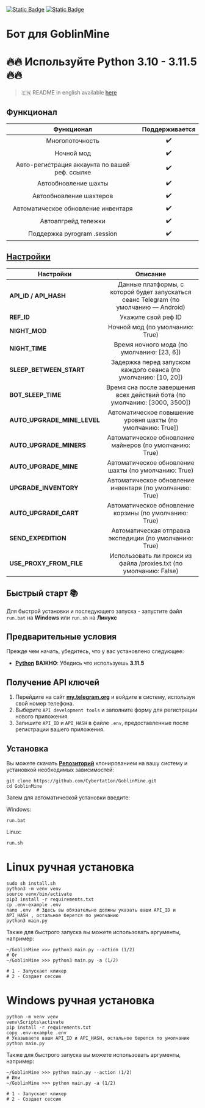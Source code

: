 [![Static Badge](https://img.shields.io/badge/Telegram-Bot%20Link-Link?style=for-the-badge&logo=Telegram&logoColor=white&logoSize=auto&color=blue)](https://t.me/GoblinMine_bot/start?startapp=1197825376)
[![Static Badge](https://img.shields.io/badge/Telegram-Channel-Link?style=for-the-badge&logo=Telegram&logoColor=white&logoSize=auto&color=blue)](https://t.me/CyberToolz)

# Бот для GoblinMine

# 🔥🔥 Используйте Python 3.10 - 3.11.5 🔥🔥

> 🇪🇳 README in english available [here](README-EN)

## Функционал  
|                   Функционал                   | Поддерживается |
|:----------------------------------------------:|:--------------:|
|                Многопоточность                 |       ✔️       | 
|                   Ночной мод                   |       ✔️       | 
| Авто-регистрация аккаунта по вашей реф. ссылке |       ✔️       |
|             Автообновление шахты               |       ✔️       |
|            Автообновление шахтеров             |       ✔️       |
|      Автоматическое обновление инвентаря       |       ✔️       |
|              Автоапгрейд тележки               |       ✔️       |
|          Поддержка pyrogram .session           |       ✔️       |


## [Настройки](https://github.com/Cybertat1on/GoblinMine/blob/main/.env-example/)
| Настройки                   |                Описание                                                               |
|-----------------------------|:-------------------------------------------------------------------------------------:|
| **API_ID / API_HASH**       | Данные платформы, с которой будет запускаться сеанс Telegram (по умолчанию — Android) |       
| **REF_ID**                  |                                  Укажите свой реф ID                                  |
| **NIGHT_MOD**               |                            Ночной мод (по умолчанию: True)                            |
| **NIGHT_TIME**              |                      Время ночного мода (по умолчанию: [23, 6])                       |
| **SLEEP_BETWEEN_START**     |            Задержка перед запуском каждого сеанса (по умолчанию: [10, 20])            |
| **BOT_SLEEP_TIME**          |      Время сна после завершения всех действий бота (по умолчанию: [3000, 3500])       |
| **AUTO_UPGRADE_MINE_LEVEL** |              Автоматическое повышение уровня шахты (по умолчанию: True])              |
| **AUTO_UPGRADE_MINERS**     |                Автоматическое обновление майнеров (по умолчанию: True)                |
| **AUTO_UPGRADE_MINE**       |                 Автоматическое обновление шахты (по умолчанию: True)                  |
| **UPGRADE_INVENTORY**       |               Автоматическое обновление инвентаря (по умолчанию: True)                |
| **AUTO_UPGRADE_CART**       |                Автоматическое обновление корзины (по умолчанию: True)                 |
| **SEND_EXPEDITION**         |                Автоматическая отправка экспедиции (по умолчанию: True)                |
| **USE_PROXY_FROM_FILE**     |          Использовать ли прокси из файла /proxies.txt (по умолчанию: False)           |

## Быстрый старт 📚

Для быстрой установки и последующего запуска - запустите файл `run.bat` на **Windows** или `run.sh` на **Линукс**

## Предварительные условия
Прежде чем начать, убедитесь, что у вас установлено следующее:
- [**Python**](https://www.python.org/downloads/release/python-3115/) **ВАЖНО**: Убедись что используешь **3.11.5**

## Получение API ключей
1. Перейдите на сайт [**my.telegram.org**](https://my.telegram.org/auth) и войдите в систему, используя свой номер телефона.
2. Выберите `API development tools` и заполните форму для регистрации нового приложения.
3. Запишите `API_ID` и `API_HASH` в файле `.env`, предоставленные после регистрации вашего приложения.

## Установка
Вы можете скачать [**Репозиторий**](https://github.com/Cybertat1on/GoblinMine) клонированием на вашу систему и установкой необходимых зависимостей:
```shell
git clone https://github.com/Cybertat1on/GoblinMine.git
cd GoblinMine
```

Затем для автоматической установки введите:

Windows:
```shell
run.bat
```

Linux:
```shell
run.sh
```

# Linux ручная установка
```shell
sudo sh install.sh
python3 -m venv venv
source venv/bin/activate
pip3 install -r requirements.txt
cp .env-example .env
nano .env  # Здесь вы обязательно должны указать ваши API_ID и API_HASH , остальное берется по умолчанию
python3 main.py
```

Также для быстрого запуска вы можете использовать аргументы, например:
```shell
~/GoblinMine >>> python3 main.py --action (1/2)
# Or
~/GoblinMine >>> python3 main.py -a (1/2)

# 1 - Запускает кликер
# 2 - Создает сессию
```


# Windows ручная установка
```shell
python -m venv venv
venv\Scripts\activate
pip install -r requirements.txt
copy .env-example .env
# Указываете ваши API_ID и API_HASH, остальное берется по умолчанию
python main.py
```

Также для быстрого запуска вы можете использовать аргументы, например:
```shell
~/GoblinMine >>> python main.py --action (1/2)
# Или
~/GoblinMine >>> python main.py -a (1/2)

# 1 - Запускает кликер
# 2 - Создает сессию
```